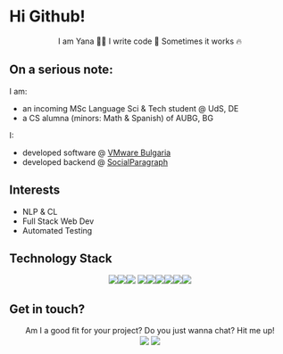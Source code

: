# Hi Github!
<p align="center">I am Yana 👩‍💻   I write code 🧾  Sometimes it works 🔥</p>

## On a serious note:

I am:
* an incoming MSc Language Sci & Tech student @ UdS, DE
* a CS alumna (minors: Math & Spanish) of AUBG, BG

I:
* developed software @ [VMware Bulgaria](https://www.vmware.com/)
* developed backend @ [SocialParagraph](http://www.socialparagraph.com/)

## Interests 
* NLP & CL
* Full Stack Web Dev
* Automated Testing

## Technology Stack 
<p align="center"><img src="https://img.icons8.com/fluency/50/javascript.png"/><img src="https://img.icons8.com/color/48/000000/angularjs.png"/><img src="https://img.icons8.com/color/48/000000/c-sharp-logo.png"/>
<img src="https://img.icons8.com/color/48/000000/python--v1.png"/><img  src="https://img.icons8.com/ios/50/flask.png"/><img src="https://img.icons8.com/color/48/000000/git.png"/><img src="https://img.icons8.com/color/48/000000/gitlab.png"/><img src="https://img.icons8.com/color/48/000000/postgreesql.png"/><img src="https://img.icons8.com/color/48/000000/amazon-web-services.png"/></p>

## Get in touch?
<p align="center">Am I a good fit for your project? Do you just wanna chat? Hit me up! <br>
<a href="https://www.linkedin.com/in/yveitsman/"><img align="center" src="https://img.shields.io/badge/linkedin-%230077B5.svg?&style=for-the-badge&logo=linkedin&logoColor=white"/></a>
<a href="mailto:veytsman.karaganda@gmail.com"><img align="center" src="https://img.shields.io/badge/gmail-%23DD0031.svg?&style=for-the-badge&logo=gmail&logoColor=white"/></a></p>
